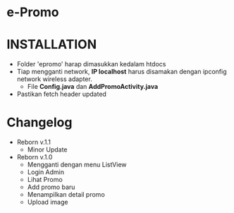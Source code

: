 # e-Promo

# INSTALLATION
- Folder 'epromo' harap dimasukkan kedalam htdocs
- Tiap mengganti network, **IP localhost** harus disamakan dengan ipconfig network wireless adapter. 
  * File **Config.java** dan **AddPromoActivity.java**
- Pastikan fetch header updated

# Changelog
* Reborn v.1.1
  * Minor Update 
* Reborn v.1.0
  * Mengganti dengan menu ListView
  * Login Admin
  * Lihat Promo
  * Add promo baru
  * Menampilkan detail promo
  * Upload image
